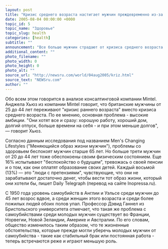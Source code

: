 ```yaml
---
layout: post
title: "Кризис среднего возраста настигает мужчин преждевременно из-за высоких амбиций"
date: 2005-08-04 00:00:00 +0000
topic_id: 5
topic_name: "Здоровье"
topic_slug: health
categories: [health]
subtitle: ""
announcement: "Все больше мужчин страдают от кризиса среднего возраста раньше, чем обычно. Ранние кризисы встречаются среди мужчин 20-30 лет, которые пытаются расплатиться с долгами за обучение, выплатить кредит за жилье, поднять семью и обеспечить себе пенсию. Таких мужчин часто мучает беспокойство, почти каждый десятый говорит, что он \"испытывает тревогу\" и воспринимает жизнь как борьбу. Проблема усугубляется при наличии детей, особенно если мужчина при этом в разводе. Среди мужчин в возрасте от 25 до 44 лет тревога присуща каждому седьмому. Многих беспокоит неудачная карьера, безработица, нехватка времени и финансов."
additional_content: ""
photo_filename: ""
photo_width: 0
photo_height: 0
photo_alt: ""
source_url: "http://newsru.com/world/04aug2005/kriz.html"
source_text: "NEWSru.com"
author: ""
---
```

Обо всем этом говорится в анализе консалтинговой компании Mintel. Анджела Хьюз из компании Mintel говорит, что британские мужчины от 25 до 44 лет переживают "кризис раннего возраста" вместо кризиса среднего возраста. По ее мнению, основная проблема - высокие амбиции. "Они хотят все и сразу: хорошую работу, хороший дом, долгий отпуск, больше времени на себя - и при этом меньше долгов", &mdash; говорит Хьюз.

Согласно данным исследования под названием Men's Changing Lifestyles ("Меняющийся образ жизни мужчин"), проблемы со здоровьем беспокоят мужчин старше 65 лет. Но больше трети мужчин от 20 до 44 лет тоже обеспокоены своим физическим состоянием. Еще 16% испытывают "беспокойство о будущем", тревожась о своей пенсии и о том, как они оплатят образование своих детей. Каждый восьмой (13%) &mdash; это "люди с претензиями", чувствующие, что они не зарабатывают достаточно денег, чтобы вести тот образ жизни, который они хотели бы, пишет Daily Telegraph (перевод на сайте Inopressa.ru).

С 1950 года уровень самоубийств в Англии и Уэльсе среди мужчин до 45 лет возрос вдвое, а среди женщин этого возраста и среди более пожилых людей обоих полов упал. Профессор Дэвид Ганнел из Бристольского университета отмечает, что такая же проблема с самоубийствами среди молодых мужчин существует во Франции, Норвегии, Новой Зеландии, Америке и Австралии. По его словам, общество изменилось таким образом, что те жизненные обстоятельства, которые прежде могли уберечь молодых мужчин от самоубийства - такие как стабильный брак или постоянная работа - теперь встречаются реже и играют меньшую роль.
